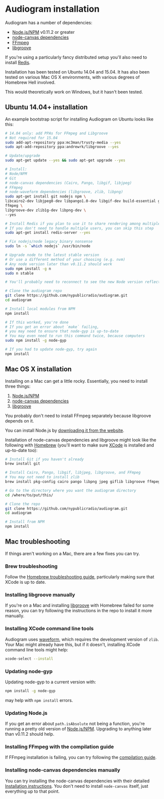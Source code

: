 # Audiogram installation

Audiogram has a number of dependencies:

* [Node.js/NPM](https://nodejs.org/) v0.11.2 or greater
* [node-canvas dependencies](https://github.com/Automattic/node-canvas#installation)
* [FFmpeg](https://www.ffmpeg.org/)
* [libgroove](https://github.com/andrewrk/libgroove)

If you're using a particularly fancy distributed setup you'll also need to install [Redis](http://redis.io/).

Installation has been tested on Ubuntu 14.04 and 15.04. It has also been tested on various Mac OS X environments, with various degrees of Homebrew Hell involved.

This would theoretically work on Windows, but it hasn't been tested.

## Ubuntu 14.04+ installation

An example bootstrap script for installing Audiogram on Ubuntu looks like this:

```sh
# 14.04 only: add PPAs for FFmpeg and Libgroove
# Not required for 15.04
sudo add-apt-repository ppa:mc3man/trusty-media --yes
sudo apt-add-repository ppa:andrewrk/libgroove --yes

# Update/upgrade
sudo apt-get update --yes && sudo apt-get upgrade --yes

# Install:
# Node/NPM
# Git
# node-canvas dependencies (Cairo, Pango, libgif, libjpeg)
# FFmpeg
# node-waveform dependencies (libgroove, zlib, libpng)
sudo apt-get install git nodejs npm \
libcairo2-dev libjpeg8-dev libpango1.0-dev libgif-dev build-essential g++ \
ffmpeg \
libgroove-dev zlib1g-dev libpng-dev \
--yes

# Install Redis if you plan to use it to share rendering among multiple processes/servers
# If you don't need to handle multiple users, you can skip this step
sudo apt-get install redis-server --yes

# Fix nodejs/node legacy binary nonsense
sudo ln -s `which nodejs` /usr/bin/node

# Upgrade node to the latest stable version
# Or use a different method of your choosing (e.g. nvm)
# Any node version later than v0.11.2 should work
sudo npm install -g n
sudo n stable

# You'll probably need to reconnect to see the new Node version reflected

# Clone the audiogram repo
git clone https://github.com/nypublicradio/audiogram.git
cd audiogram

# Install local modules from NPM
npm install

# If this worked, you're done
# If you get an error about `make` failing,
# you may need to ensure that node-gyp is up-to-date
# You may even need to run this command twice, because computers
sudo npm install -g node-gyp

# If you had to update node-gyp, try again
npm install
```

## Mac OS X installation

Installing on a Mac can get a little rocky. Essentially, you need to install three things:

1. [Node.js/NPM](https://nodejs.org/)
2. [node-canvas dependencies](https://github.com/Automattic/node-canvas#installation)
4. [libgroove](https://github.com/andrewrk/libgroove)

You probably don't need to install FFmpeg separately because libgroove depends on it.

You can install Node.js by [downloading it from the website](https://nodejs.org/).

Installation of node-canvas dependencies and libgroove might look like the following with [Homebrew](http://brew.sh/) (you'll want to make sure [XCode](https://developer.apple.com/xcode/) is installed and up-to-date too):

```sh
# Install Git if you haven't already
brew install git

# Install Cairo, Pango, libgif, libjpeg, libgroove, and FFmpeg
# You may not need to install zlib
brew install pkg-config cairo pango libpng jpeg giflib libgroove ffmpeg

# Go to the directory where you want the audiogram directory
cd /where/to/put/this/

# Clone the repo
git clone https://github.com/nypublicradio/audiogram.git
cd audiogram

# Install from NPM
npm install
```

## Mac troubleshooting

If things aren't working on a Mac, there are a few fixes you can try.

### Brew troubleshooting

Follow the [Homebrew troubleshooting guide](https://github.com/Homebrew/brew/blob/master/share/doc/homebrew/Troubleshooting.md#troubleshooting), particularly making sure that XCode is up to date.

### Installing libgroove manually

If you're on a Mac and installing [libgroove](https://github.com/andrewrk/libgroove) with Homebrew failed for some reason, you can try following the instructions in the repo to install it more manually.

### Installing XCode command line tools

Audiogram uses [waveform](https://github.com/andrewrk/waveform), which requires the development version of `zlib`. Your Mac might already have this, but if it doesn't, installing XCode command line tools might help:

```sh
xcode-select --install
```

### Updating node-gyp

Updating node-gyp to a current version with:

```sh
npm install -g node-gyp
```

may help with `npm install` errors.

### Updating Node.js

If you get an error about `path.isAbsolute` not being a function, you're running a pretty old version of [Node.js/NPM](https://nodejs.org/). Upgrading to anything later than v0.11.2 should help.

### Installing FFmpeg with the compilation guide

If FFmpeg installation is failing, you can try following the [compilation guide](https://trac.ffmpeg.org/wiki/CompilationGuide).

### Installing node-canvas dependencies manually

You can try installing the node-canvas dependencies with their detailed [Installation instructions](https://github.com/Automattic/node-canvas/wiki/_pages).  You don't need to install `node-canvas` itself, just everything up to that point.
